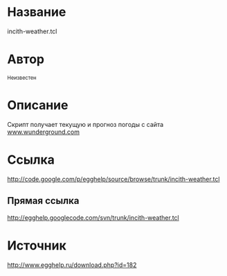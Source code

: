 # Название #
incith-weather.tcl


# Автор #
<sup>Неизвестен</sup>


# Описание #
Скрипт получает текущую и прогноз погоды с сайта www.wunderground.com


# Ссылка #
http://code.google.com/p/egghelp/source/browse/trunk/incith-weather.tcl

## Прямая ссылка ##
http://egghelp.googlecode.com/svn/trunk/incith-weather.tcl


# Источник #
http://www.egghelp.ru/download.php?id=182

